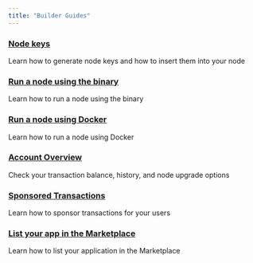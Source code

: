 ```yaml
---
title: "Builder Guides"
---
```


<div class="docs-card-container">
<div class="row row-cols-1 row-cols-md-3a g-4">

  <div class="col">
    <div class="card card-body h-100 d-flex flex-column" >
    <a href="/builders/generate_and_insert_node_key" class="card-title card-link stretched-link"> <h3>Node keys</h3></a>
    <p class="card-text">Learn how to generate node keys and how to insert them into your node</p>
</div>
</div>

  <div class="col">
    <div class="card card-body h-100 d-flex flex-column">
    <a href="/builders/run_node_using_binary" class="card-title card-link stretched-link"> <h3>Run a node using the binary</h3></a>
    <p class="card-text">Learn how to run a node using the binary</p>
</div>
</div>

  <div class="col">
    <div class="card card-body h-100 d-flex flex-column">
    <a href="/builders/run_node_using_docker" class="card-title card-link stretched-link"> <h3>Run a node using Docker</h3></a>
    <p class="card-text">Learn how to run a node using Docker</p>
</div>
</div>
</div>
</div>

<div class="docs-card-container">
<div class="row row-cols-1 row-cols-md-3a g-4">

  <div class="col">
    <div class="card card-body h-100 d-flex flex-column">
    <a href="/builders/portal" class="card-title card-link stretched-link"> <h3>Account Overview</h3></a>
    <p class="card-text">Check your transaction balance, history, and node upgrade options</p>
</div>
</div>

  <div class="col">
    <div class="card card-body h-100 d-flex flex-column">
    <a href="/builders/sponsored_transactions" class="card-title card-link stretched-link"> <h3>Sponsored Transactions</h3></a>
    <p class="card-text">Learn how to sponsor transactions for your users</p>
</div>
</div>

  <div class="col">
    <div class="card card-body h-100 d-flex flex-column">
    <a href="/builders/list_app" class="card-title card-link stretched-link"> <h3>List your app in the Marketplace</h3></a>
    <p class="card-text">Learn how to list your application in the Marketplace</p>
</div>
</div>

</div>
</div>